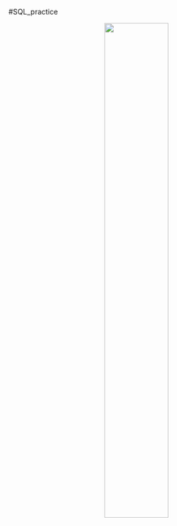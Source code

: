 #SQL_practice
<center><img src="https://user-images.githubusercontent.com/77037338/210045212-c935e0d2-541f-4900-bb06-4d30bfd5d347.svg" width="50%" height="50%"></center>
